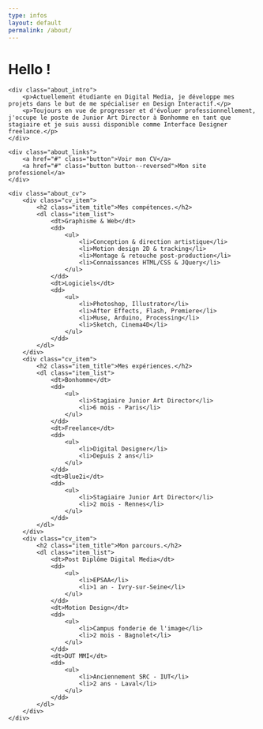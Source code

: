 ```yaml
---
type: infos
layout: default
permalink: /about/
---
```


<div class="about_page">
	<h1 class="about_title">Hello !</h1>

	<div class="about_intro">
		<p>Actuellement étudiante en Digital Media, je développe mes projets dans le but de me spécialiser en Design Interactif.</p>
		<p>Toujours en vue de progresser et d'évoluer professionnellement, j'occupe le poste de Junior Art Director à Bonhomme en tant que stagiaire et je suis aussi disponible comme Interface Designer freelance.</p>
	</div>

	<div class="about_links">
		<a href="#" class="button">Voir mon CV</a>
		<a href="#" class="button button--reversed">Mon site professionel</a>
	</div>

	<div class="about_cv">
		<div class="cv_item">
			<h2 class="item_title">Mes compétences.</h2>
			<dl class="item_list">
				<dt>Graphisme & Web</dt>
				<dd>
					<ul>
						<li>Conception & direction artistique</li>
						<li>Motion design 2D & tracking</li>
						<li>Montage & retouche post-production</li>
						<li>Connaissances HTML/CSS & JQuery</li>
					</ul>
				</dd>
				<dt>Logiciels</dt>
				<dd>
					<ul>
						<li>Photoshop, Illustrator</li>
						<li>After Effects, Flash, Premiere</li>
						<li>Muse, Arduino, Processing</li>
						<li>Sketch, Cinema4D</li>
					</ul>
				</dd>
			</dl>
		</div>
		<div class="cv_item">
			<h2 class="item_title">Mes expériences.</h2>
			<dl class="item_list">
				<dt>Bonhomme</dt>
				<dd>
					<ul>
						<li>Stagiaire Junior Art Director</li>
						<li>6 mois - Paris</li>
					</ul>
				</dd>
				<dt>Freelance</dt>
				<dd>
					<ul>
						<li>Digital Designer</li>
						<li>Depuis 2 ans</li>
					</ul>
				</dd>
				<dt>Blue2i</dt>
				<dd>
					<ul>
						<li>Stagiaire Junior Art Director</li>
						<li>2 mois - Rennes</li>
					</ul>
				</dd>
			</dl>
		</div>
		<div class="cv_item">
			<h2 class="item_title">Mon parcours.</h2>
			<dl class="item_list">
				<dt>Post Diplôme Digital Media</dt>
				<dd>
					<ul>
						<li>EPSAA</li>
						<li>1 an - Ivry-sur-Seine</li>
					</ul>
				</dd>
				<dt>Motion Design</dt>
				<dd>
					<ul>
						<li>Campus fonderie de l'image</li>
						<li>2 mois - Bagnolet</li>
					</ul>
				</dd>
				<dt>DUT MMI</dt>
				<dd>
					<ul>
						<li>Anciennement SRC - IUT</li>
						<li>2 ans - Laval</li>
					</ul>
				</dd>
			</dl>
		</div>
	</div>

</div>
